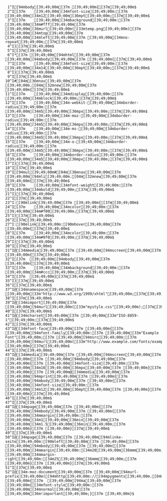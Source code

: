      1^I[94mbody[39;49;00m[37m [39;49;00m{[37m[39;49;00m$
     2^I[37m    [39;49;00m[34mfont-size[39;49;00m:[37m [39;49;00m[34m12[39;49;00m[36mpt[39;49;00m;[37m[39;49;00m$
     3^I[37m    [39;49;00m[34mbackground[39;49;00m:[37m [39;49;00m[34m#fff[39;49;00m[37m [39;49;00m[36murl[39;49;00m([33mtemp.png[39;49;00m)[37m [39;49;00m[34mtop[39;49;00m[37m [39;49;00m[34mleft[39;49;00m[37m [39;49;00m[34mno-repeat[39;49;00m;[37m[39;49;00m$
     4^I}[37m[39;49;00m$
     5^I[37m[39;49;00m$
     6^I*[37m [39;49;00m[94mhtml[39;49;00m[37m [39;49;00m[94mbody[39;49;00m[37m [39;49;00m{[37m[39;49;00m$
     7^I[37m    [39;49;00m[34mfont-size[39;49;00m:[37m [39;49;00m[34m14[39;49;00m[36mpt[39;49;00m;[37m[39;49;00m$
     8^I}[37m[39;49;00m$
     9^I[37m[39;49;00m$
    10^I#[04m[36mnav[39;49;00m[37m [39;49;00m.[04m[32mnew[39;49;00m[37m [39;49;00m{[37m[39;49;00m$
    11^I[37m    [39;49;00m[34mdisplay[39;49;00m:[37m [39;49;00m[34mblock[39;49;00m;[37m[39;49;00m$
    12^I[37m    [39;49;00m[34m-webkit-[39;49;00m[34mborder-radius[39;49;00m:[37m [39;49;00m[34m5[39;49;00m[36mpx[39;49;00m;[37m[39;49;00m$
    13^I[37m    [39;49;00m[34m-moz-[39;49;00m[34mborder-radius[39;49;00m:[37m [39;49;00m[34m5[39;49;00m[36mpx[39;49;00m;[37m[39;49;00m$
    14^I[37m    [39;49;00m[34m-ms-[39;49;00m[34mborder-radius[39;49;00m:[37m [39;49;00m[34m5[39;49;00m[36mpx[39;49;00m;[37m[39;49;00m$
    15^I[37m    [39;49;00m[34m-o-[39;49;00m[34mborder-radius[39;49;00m:[37m [39;49;00m[34m5[39;49;00m[36mpx[39;49;00m;[37m[39;49;00m$
    16^I[37m    [39;49;00m[34mborder-radius[39;49;00m:[37m [39;49;00m[34m5[39;49;00m[36mpx[39;49;00m;[37m[39;49;00m$
    17^I}[37m[39;49;00m$
    18^I[37m[39;49;00m$
    19^I[94mul[39;49;00m#[04m[36mnav[39;49;00m[37m [39;49;00m[94mli[39;49;00m.[04m[32mnew[39;49;00m[37m [39;49;00m{[37m[39;49;00m$
    20^I[37m    [39;49;00m[34mfont-weight[39;49;00m:[37m [39;49;00m[34mbold[39;49;00m;[37m[39;49;00m$
    21^I}[37m[39;49;00m$
    22^I[37m[39;49;00m$
    23^I:[90mlink[39;49;00m[37m [39;49;00m{[37m[39;49;00m$
    24^I[37m    [39;49;00m[34mcolor[39;49;00m:[37m [39;49;00m[34m#f00[39;49;00m;[37m[39;49;00m$
    25^I}[37m[39;49;00m$
    26^I[37m[39;49;00m$
    27^I:[90mlink[39;49;00m:[90mhover[39;49;00m[37m [39;49;00m{[37m[39;49;00m$
    28^I[37m    [39;49;00m[34mcolor[39;49;00m:[37m [39;49;00m[34m#0f0[39;49;00m;[37m[39;49;00m$
    29^I}[37m[39;49;00m$
    30^I[37m[39;49;00m$
    31^I@[34mmedia[39;49;00m[37m [39;49;00m[94mscreen[39;49;00m[37m [39;49;00m{[37m[39;49;00m$
    32^I[37m  [39;49;00m[94mbody[39;49;00m[37m [39;49;00m{[37m[39;49;00m$
    33^I[37m    [39;49;00m[34mbackground[39;49;00m:[37m [39;49;00m[34m#ccc[39;49;00m;[37m[39;49;00m$
    34^I[37m  [39;49;00m}[37m[39;49;00m$
    35^I}[37m[39;49;00m$
    36^I[37m[39;49;00m$
    37^I@[34mnamespace[39;49;00m[37m [39;49;00m[33m"http://www.w3.org/1999/xhtml"[39;49;00m;[37m[39;49;00m$
    38^I[37m[39;49;00m$
    39^I@[34mimport[39;49;00m[37m [39;49;00m[94murl[39;49;00m([33m"mystyle.css"[39;49;00m);[37m[39;49;00m$
    40^I[37m[39;49;00m$
    41^I@[34mcharset[39;49;00m[37m [39;49;00m[33m"ISO-8859-1"[39;49;00m;[37m[39;49;00m$
    42^I[37m[39;49;00m$
    43^I@[34mfont-face[39;49;00m[37m [39;49;00m{[37m [39;49;00m[94mfont-family[39;49;00m:[37m [39;49;00m[33m"Example Font"[39;49;00m;[37m [39;49;00m[94msrc[39;49;00m:[37m [39;49;00m[94murl[39;49;00m([33m"http://www.example.com/fonts/example"[39;49;00m);[37m [39;49;00m}[37m[39;49;00m$
    44^I[37m[39;49;00m$
    45^I@[34mmedia[39;49;00m[37m [39;49;00m[94mscreen[39;49;00m[37m [39;49;00m{[37m [39;49;00m[94mbody[39;49;00m[37m [39;49;00m{[37m [39;49;00m[34mfont-size[39;49;00m:[37m [39;49;00m[34m16[39;49;00m[36mpx[39;49;00m[37m [39;49;00m}[37m [39;49;00m}[37m [39;49;00m@[34mmedia[39;49;00m[37m [39;49;00m[94mprint[39;49;00m[37m [39;49;00m{[37m [39;49;00m[94mbody[39;49;00m[37m [39;49;00m{[37m [39;49;00m[34mfont-size[39;49;00m:[37m [39;49;00m[34m12[39;49;00m[36mpt[39;49;00m[37m [39;49;00m}[37m [39;49;00m}[37m[39;49;00m$
    46^I[37m[39;49;00m$
    47^I[37m[39;49;00m$
    48^I@[34mpage[39;49;00m[37m [39;49;00m{[37m [39;49;00m[94mbody[39;49;00m[37m [39;49;00m{[37m [39;49;00m[34mmargin[39;49;00m:[37m [39;49;00m[34m1[39;49;00m[36min[39;49;00m[37m [39;49;00m[34m1.5[39;49;00m[36min[39;49;00m;[37m [39;49;00m}[37m [39;49;00m}[37m[39;49;00m$
    49^I[37m[39;49;00m$
    50^I@[34mpage[39;49;00m[37m [39;49;00m[94mlinke-seite[39;49;00m:[90mleft[39;49;00m[37m [39;49;00m{[37m [39;49;00m[94mbody[39;49;00m[37m [39;49;00m{[37m [39;49;00m[34mmargin[39;49;00m:[34m20[39;49;00m[36mmm[39;49;00m;[37m [39;49;00m[34mmargin-right[39;49;00m:[34m25[39;49;00m[36mmm[39;49;00m;[37m [39;49;00m}[37m [39;49;00m}[37m[39;49;00m$
    51^I[37m[39;49;00m$
    52^I@[34m-moz-document[39;49;00m[37m [39;49;00m[94murl-prefix[39;49;00m([94mhttp[39;49;00m://[94mpygments[39;49;00m.[04m[32morg[39;49;00m)[37m [39;49;00m{[37m  [39;49;00m[94ma[39;49;00m[37m [39;49;00m{[34mfont-style[39;49;00m:[37m [39;49;00m[34mnormal[39;49;00m[37m [39;49;00m[36m!important[39;49;00m;}[37m [39;49;00m}$
